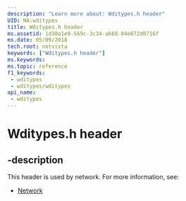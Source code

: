 ```yaml
---
description: "Learn more about: Wditypes.h header"
UID: NA:wditypes
title: Wditypes.h header
ms.assetid: 1d30a1e9-569c-3c34-a668-04e872d0716f
ms.date: 05/09/2018
tech.root: netvista
keywords: ["Wditypes.h header"]
ms.keywords: 
ms.topic: reference
f1_keywords:
 - wditypes
 - wditypes/wditypes
api_name:
 - wditypes
---
```


# Wditypes.h header


## -description

This header is used by network. For more information, see:

- [Network](../_netvista/index.md)

